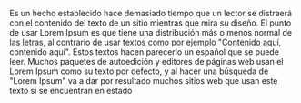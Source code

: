 Es un hecho establecido hace demasiado tiempo
que un lector se distraerá con el contenido del texto de un sitio
 mientras que mira su diseño.
  El punto de usar Lorem Ipsum es que tiene una distribución
   más o menos normal de las letras, 
al contrario de usar textos como por ejemplo "Contenido aquí, contenido aquí". Estos textos hacen parecerlo 
un español que se puede leer. Muchos paquetes de autoedición y editores
 de páginas web usan el Lorem Ipsum como su texto por defecto, y al
  hacer una búsqueda de "Lorem 
  Ipsum" va a dar por resultado muchos sitios web que usan este texto
si se encuentran en estado 